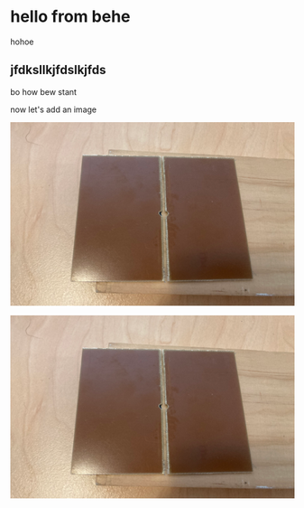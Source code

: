 # hello from behe

hohoe

## jfdksllkjfdslkjfds

bo how bew stant


now let's add an image

![Here's me doing some PCB stuff](../../../../../test__linked_files/doc/content/c_outerfolder/a_behe/images/sample_image.png)

![Here's the same image but the image has spaces in its filename](../../../../../test__linked_files/doc/content/c_outerfolder/a_behe/images/sample%20image%20with%20spaces.png)

